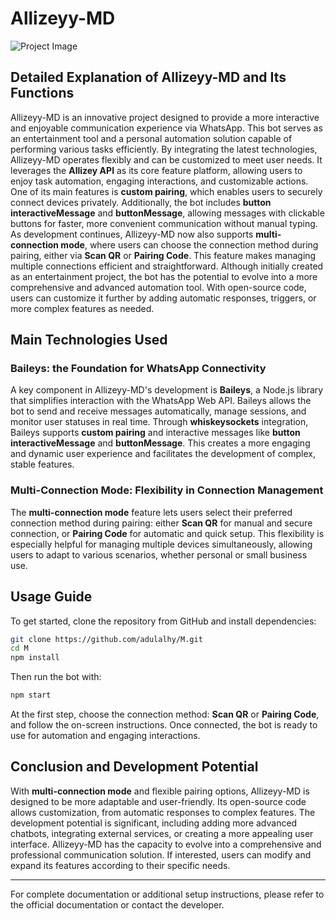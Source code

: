 # Allizeyy-MD

![Project Image](https://iili.io/3pPTWMB.png)

## Detailed Explanation of Allizeyy-MD and Its Functions

Allizeyy-MD is an innovative project designed to provide a more interactive and enjoyable communication experience via WhatsApp. This bot serves as an entertainment tool and a personal automation solution capable of performing various tasks efficiently. By integrating the latest technologies, Allizeyy-MD operates flexibly and can be customized to meet user needs. It leverages the **Allizey API** as its core feature platform, allowing users to enjoy task automation, engaging interactions, and customizable actions. One of its main features is **custom pairing**, which enables users to securely connect devices privately. Additionally, the bot includes **button interactiveMessage** and **buttonMessage**, allowing messages with clickable buttons for faster, more convenient communication without manual typing. As development continues, Allizeyy-MD now also supports **multi-connection mode**, where users can choose the connection method during pairing, either via **Scan QR** or **Pairing Code**. This feature makes managing multiple connections efficient and straightforward. Although initially created as an entertainment project, the bot has the potential to evolve into a more comprehensive and advanced automation tool. With open-source code, users can customize it further by adding automatic responses, triggers, or more complex features as needed.

## Main Technologies Used

### Baileys: the Foundation for WhatsApp Connectivity

A key component in Allizeyy-MD's development is **Baileys**, a Node.js library that simplifies interaction with the WhatsApp Web API. Baileys allows the bot to send and receive messages automatically, manage sessions, and monitor user statuses in real time. Through **whiskeysockets** integration, Baileys supports **custom pairing** and interactive messages like **button interactiveMessage** and **buttonMessage**. This creates a more engaging and dynamic user experience and facilitates the development of complex, stable features.

### Multi-Connection Mode: Flexibility in Connection Management

The **multi-connection mode** feature lets users select their preferred connection method during pairing: either **Scan QR** for manual and secure connection, or **Pairing Code** for automatic and quick setup. This flexibility is especially helpful for managing multiple devices simultaneously, allowing users to adapt to various scenarios, whether personal or small business use.

## Usage Guide

To get started, clone the repository from GitHub and install dependencies:

```bash
git clone https://github.com/adulalhy/M.git
cd M
npm install
```

Then run the bot with:

```bash
npm start
```

At the first step, choose the connection method: **Scan QR** or **Pairing Code**, and follow the on-screen instructions. Once connected, the bot is ready to use for automation and engaging interactions.

## Conclusion and Development Potential

With **multi-connection mode** and flexible pairing options, Allizeyy-MD is designed to be more adaptable and user-friendly. Its open-source code allows customization, from automatic responses to complex features. The development potential is significant, including adding more advanced chatbots, integrating external services, or creating a more appealing user interface. Allizeyy-MD has the capacity to evolve into a comprehensive and professional communication solution. If interested, users can modify and expand its features according to their specific needs.

---

For complete documentation or additional setup instructions, please refer to the official documentation or contact the developer.
